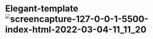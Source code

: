# Elegant-template![screencapture-127-0-0-1-5500-index-html-2022-03-04-11_11_20](https://user-images.githubusercontent.com/100747165/156706401-ce43ebef-6712-478e-8210-7051ce8d481e.png)
